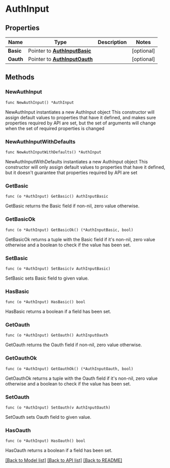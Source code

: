 # AuthInput

## Properties

Name | Type | Description | Notes
------------ | ------------- | ------------- | -------------
**Basic** | Pointer to [**AuthInputBasic**](AuthInputBasic.md) |  | [optional] 
**Oauth** | Pointer to [**AuthInputOauth**](AuthInputOauth.md) |  | [optional] 

## Methods

### NewAuthInput

`func NewAuthInput() *AuthInput`

NewAuthInput instantiates a new AuthInput object
This constructor will assign default values to properties that have it defined,
and makes sure properties required by API are set, but the set of arguments
will change when the set of required properties is changed

### NewAuthInputWithDefaults

`func NewAuthInputWithDefaults() *AuthInput`

NewAuthInputWithDefaults instantiates a new AuthInput object
This constructor will only assign default values to properties that have it defined,
but it doesn't guarantee that properties required by API are set

### GetBasic

`func (o *AuthInput) GetBasic() AuthInputBasic`

GetBasic returns the Basic field if non-nil, zero value otherwise.

### GetBasicOk

`func (o *AuthInput) GetBasicOk() (*AuthInputBasic, bool)`

GetBasicOk returns a tuple with the Basic field if it's non-nil, zero value otherwise
and a boolean to check if the value has been set.

### SetBasic

`func (o *AuthInput) SetBasic(v AuthInputBasic)`

SetBasic sets Basic field to given value.

### HasBasic

`func (o *AuthInput) HasBasic() bool`

HasBasic returns a boolean if a field has been set.

### GetOauth

`func (o *AuthInput) GetOauth() AuthInputOauth`

GetOauth returns the Oauth field if non-nil, zero value otherwise.

### GetOauthOk

`func (o *AuthInput) GetOauthOk() (*AuthInputOauth, bool)`

GetOauthOk returns a tuple with the Oauth field if it's non-nil, zero value otherwise
and a boolean to check if the value has been set.

### SetOauth

`func (o *AuthInput) SetOauth(v AuthInputOauth)`

SetOauth sets Oauth field to given value.

### HasOauth

`func (o *AuthInput) HasOauth() bool`

HasOauth returns a boolean if a field has been set.


[[Back to Model list]](../README.md#documentation-for-models) [[Back to API list]](../README.md#documentation-for-api-endpoints) [[Back to README]](../README.md)


